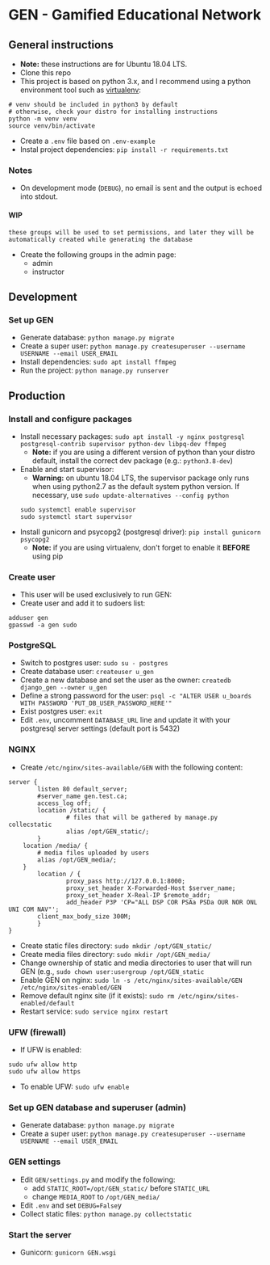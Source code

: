 # GEN - Gamified Educational Network

## General instructions
- **Note:** these instructions are for Ubuntu 18.04 LTS.
- Clone this repo
- This project is based on python 3.x, and I recommend using a python environment tool such as [virtualenv](https://virtualenv.pypa.io/en/stable/):
```
# venv should be included in python3 by default
# otherwise, check your distro for installing instructions
python -m venv venv
source venv/bin/activate
```
- Create a `.env` file based on `.env-example`
- Instal project dependencies: `pip install -r requirements.txt`

### Notes
- On development mode (`DEBUG`), no email is sent and the output is echoed into stdout.
#### WIP
`these groups will be used to set permissions, and later they will be automatically created while generating the database`
- Create the following groups in the admin page:
  - admin
  - instructor

## Development

### Set up GEN
- Generate database: `python manage.py migrate`
- Create a super user: `python manage.py createsuperuser --username USERNAME --email USER_EMAIL`
- Install dependencies: `sudo apt install ffmpeg`
- Run the project: `python manage.py runserver`

## Production

### Install and configure packages
- Install necessary packages: `sudo apt install -y nginx postgresql postgresql-contrib supervisor python-dev libpq-dev ffmpeg`
  - **Note:** if you are using a different version of python than your distro default, install the correct dev package (e.g.: `python3.8-dev`)
- Enable and start supervisor:
  - **Warning:** on ubuntu 18.04 LTS, the supervisor package only runs when using python2.7 as the default system python version. If necessary, use `sudo update-alternatives --config python`
  ```
  sudo systemctl enable supervisor
  sudo systemctl start supervisor
  ```
- Install gunicorn and psycopg2 (postgresql driver): `pip install gunicorn psycopg2`
  - **Note:** if you are using virtualenv, don't forget to enable it **BEFORE** using pip

### Create user
- This user will be used exclusively to run GEN:
- Create user and add it to sudoers list:
```
adduser gen
gpasswd -a gen sudo
```

### PostgreSQL
- Switch to postgres user: `sudo su - postgres`
- Create database user: `createuser u_gen`
- Create a new database and set the user as the owner: `createdb django_gen --owner u_gen`
- Define a strong password for the user: `psql -c "ALTER USER u_boards WITH PASSWORD 'PUT_DB_USER_PASSWORD_HERE'"`
- Exist postgres user: `exit`
- Edit `.env`, uncomment `DATABASE_URL` line and update it with your postgresql server settings (default port is 5432)

### NGINX
- Create `/etc/nginx/sites-available/GEN` with the following content:
```
server {
        listen 80 default_server;
        #server_name gen.test.ca;
        access_log off;
        location /static/ {
                # files that will be gathered by manage.py collecstatic
                alias /opt/GEN_static/;
        }
	location /media/ {
		# media files uploaded by users
		alias /opt/GEN_media/;
	}
        location / {
                proxy_pass http://127.0.0.1:8000;
                proxy_set_header X-Forwarded-Host $server_name;
                proxy_set_header X-Real-IP $remote_addr;
                add_header P3P 'CP="ALL DSP COR PSAa PSDa OUR NOR ONL UNI COM NAV"';
		client_max_body_size 300M;
        }
}
```
- Create static files directory: `sudo mkdir /opt/GEN_static/`
- Create media files directory: `sudo mkdir /opt/GEN_media/`
- Change ownership of static and media directories to user that will run GEN (e.g., `sudo chown user:usergroup /opt/GEN_static`
- Enable GEN on nginx: `sudo ln -s /etc/nginx/sites-available/GEN /etc/nginx/sites-enabled/GEN`
- Remove default nginx site (if it exists): `sudo rm /etc/nginx/sites-enabled/default`
- Restart service: `sudo service nginx restart`

### UFW (firewall)
- If UFW is enabled:
```
sudo ufw allow http
sudo ufw allow https
```
- To enable UFW: `sudo ufw enable`

### Set up GEN database and superuser (admin)
- Generate database: `python manage.py migrate`
- Create a super user: `python manage.py createsuperuser --username USERNAME --email USER_EMAIL`

### GEN settings
- Edit `GEN/settings.py` and modify the following:
  - add `STATIC_ROOT=/opt/GEN_static/` before `STATIC_URL`
  - change `MEDIA_ROOT` to `/opt/GEN_media/`
- Edit `.env` and set `DEBUG=False`y
- Collect static files: `python manage.py collectstatic`

### Start the server
- Gunicorn: `gunicorn GEN.wsgi`
